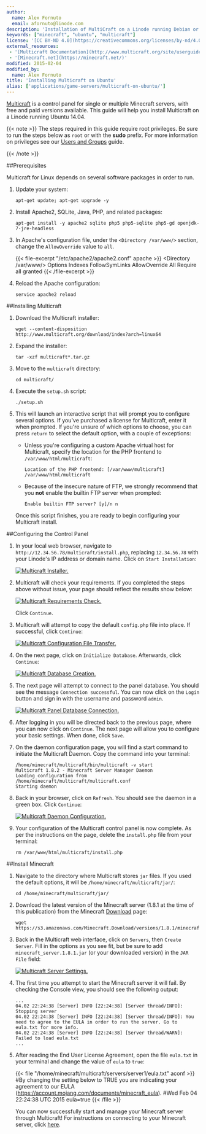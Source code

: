```yaml
---
author:
  name: Alex Fornuto
  email: afornuto@linode.com
description: 'Installation of MultiCraft on a Linode running Debian or Ubuntu'
keywords: ["minecraft", "ubuntu", "multicraft"]
license: '[CC BY-ND 4.0](https://creativecommons.org/licenses/by-nd/4.0)'
external_resources:
 - '[Multicraft Documentation](http://www.multicraft.org/site/userguide?view=index)'
 - '[Minecraft.net](https://minecraft.net/)'
modified: 2015-02-04
modified_by:
  name: Alex Fornuto
title: 'Installing Multicraft on Ubuntu'
alias: ['applications/game-servers/multicraft-on-ubuntu/']
---
```


[Multicraft](http://www.multicraft.org/) is a control panel for single or multiple Minecraft servers, with free and paid versions available. This guide will help you install Multicraft on a Linode running Ubuntu 14.04.

{{< note >}}
The steps required in this guide require root privileges. Be sure to run the steps below as `root` or with the **sudo** prefix. For more information on privileges see our [Users and Groups](/docs/tools-reference/linux-users-and-groups) guide.

{{< /note >}}

##Prerequisites

Multicraft for Linux depends on several software packages in order to run.

1.  Update your system:

        apt-get update; apt-get upgrade -y

2.  Install Apache2, SQLite, Java, PHP, and related packages:

        apt-get install -y apache2 sqlite php5 php5-sqlite php5-gd openjdk-7-jre-headless

3.  In Apache's configuration file, under the `<Directory /var/www/>` section, change the `AllowOverride` value to `all`.

    {{< file-excerpt "/etc/apache2/apache2.conf" apache >}}
<Directory /var/www/>
                Options Indexes FollowSymLinks
                AllowOverride All
                Require all granted
        </Directory>
{{< /file-excerpt >}}


4.  Reload the Apache configuration:

        service apache2 reload

##Installing Multicraft

1.  Download the Multicraft installer:

        wget --content-disposition http://www.multicraft.org/download/index?arch=linux64

2.  Expand the installer:

        tar -xzf multicraft*.tar.gz

3.  Move to the `multicraft` directory:

        cd multicraft/

4.  Execute the `setup.sh` script:

        ./setup.sh

5.  This will launch an interactive script that will prompt you to configure several options. If you've purchased a license for Multicraft, enter it when prompted. If you're unsure of which options to choose, you can press `return` to select the default option, with a couple of exceptions:

    * Unless you're configuring a custom Apache virtual host for Multicraft, specify the location for the PHP frontend to `/var/www/html/multicraft`:

          Location of the PHP frontend: [/var/www/multicraft] /var/www/html/multicraft

    * Because of the insecure nature of FTP, we strongly recommend that you **not** enable the builtin FTP server when prompted:

          Enable builtin FTP server? [y]/n n

    Once this script finishes, you are ready to begin configuring your Multicraft install.

##Configuring the Control Panel

1.  In your local web browser, navigate to `http://12.34.56.78/multicraft/install.php`, replacing `12.34.56.78` with your Linode's IP address or domain name. Click on `Start Installation`:

    [![Multicraft Installer.](/docs/assets/multicraft-init_small.png)](/docs/assets/multicraft-init.png)

2.  Multicraft will check your requirements. If you completed the steps above without issue, your page should reflect the results show below:

    [![Multicraft Requirements Check.](/docs/assets/multicraft-reqs_small.png)](/docs/assets/multicraft-reqs.png)

    Click `Continue`.

3.  Multicraft will attempt to copy the default `config.php` file into place. If successful, click `Continue`:

    [![Multicraft Configuration File Transfer.](/docs/assets/multicraft-config_small.png)](/docs/assets/multicraft-config.png)

4.  On the next page, click on `Initialize Database`. Afterwards, click `Continue`:

    [![Multicraft Database Creation.](/docs/assets/multicraft-db_small.png)](/docs/assets/multicraft-db.png)

5.  The next page will attempt to connect to the panel database. You should see the message `Connection successful`. You can now click on the `Login` button and sign in with the username and password `admin`.

    [![Multicraft Panel Database Connection.](/docs/assets/multicraft-panel_small.png)](/docs/assets/multicraft-panel.png)

6.  After logging in you will be directed back to the previous page, where you can now click on `Continue`. The next page will allow you to configure your basic settings. When done, click `Save`.

7.  On the daemon configuration page, you will find a start command to initiate the Multicraft Daemon. Copy the command into your terminal:

        /home/minecraft/multicraft/bin/multicraft -v start
        Multicraft 1.8.2 - Minecraft Server Manager Daemon
        Loading configuration from /home/minecraft/multicraft/multicraft.conf
        Starting daemon

8.  Back in your browser, click on `Refresh`. You should see the daemon in a green box. Click `Continue`:

    [![Multicraft Daemon Configuration.](/docs/assets/multicraft-daemon_small.png)](/docs/assets/multicraft-daemon.png)

9.  Your configuration of the Multicraft control panel is now complete. As per the instructions on the page, delete the `install.php` file from your terminal:

        rm /var/www/html/multicraft/install.php

##Install Minecraft

1.  Navigate to the directory where Multicraft stores `jar` files. If you used the default options, it will be `/home/minecraft/multicraft/jar/`:

        cd /home/minecraft/multicraft/jar/

2.  Download the latest version of the Minecraft server (1.8.1 at the time of this publication) from the Minecraft [Download](https://minecraft.net/download) page:

        wget https://s3.amazonaws.com/Minecraft.Download/versions/1.8.1/minecraft_server.1.8.1.jar

3.  Back in the Multicraft web interface, click on `Servers`, then `Create Server`. Fill in the options as you see fit, but be sure to add `minecraft_server.1.8.1.jar` (or your downloaded version) in the `JAR File` field:

    [![Multicraft Server Settings.](/docs/assets/multicraft-server-settings_small.png)](/docs/assets/multicraft-server-settings.png)

4.  The first time you attempt to start the Minecraft server it will fail. By checking the Console view, you should see the following output:

        ...
        04.02 22:24:38 [Server] INFO [22:24:38] [Server thread/INFO]: Stopping server
        04.02 22:24:38 [Server] INFO [22:24:38] [Server thread/INFO]: You need to agree to the EULA in order to run the server. Go to eula.txt for more info.
        04.02 22:24:38 [Server] INFO [22:24:38] [Server thread/WARN]: Failed to load eula.txt
        ...

5.  After reading the End User License Agreement, open the file `eula.txt` in your terminal and change the value of `eula` to `true`:

    {{< file "/home/minecraft/multicraft/servers/server1/eula.txt" aconf >}}
#By changing the setting below to TRUE you are indicating your agreement to our EULA (https://account.mojang.com/documents/minecraft_eula).
        #Wed Feb 04 22:24:38 UTC 2015
        eula=true
{{< /file >}}


    You can now successfully start and manage your Minecraft server through Multicraft! For instructions on connecting to your Minecraft server, click [here](/docs/applications/game-servers/minecraft-on-debian-and-ubuntu#connecting-to-your-minecraft-server). 
